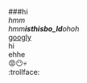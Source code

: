 ###hi<br>
*hmm*<br>
_hmm**isthisbo_ld**ohoh_<br>
[googly](https://www.google.com)
<br>hi<br>ehhe<br>
:rage::no_mouth::skull:
<br>:trollface:

